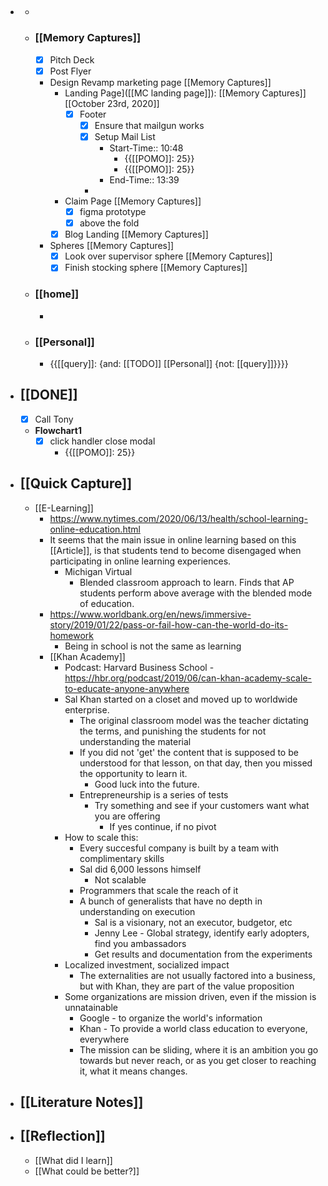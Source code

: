 - ## 
    - 
    - ### [[Memory Captures]]
        - [x] Pitch Deck
        - [x]  Post Flyer
        - Design Revamp marketing page [[Memory Captures]]
            - Landing Page]([[MC landing page]]):  [[Memory Captures]] [[October 23rd, 2020]]
                - [x] Footer
                    - [x] Ensure that mailgun works
                    - [x] Setup Mail List
                        - Start-Time:: 10:48
                            - {{[[POMO]]: 25}}
                            - {{[[POMO]]: 25}}
                        - End-Time:: 13:39
                    - 
            - Claim Page [[Memory Captures]]
                - [x] figma prototype
                - [x] above the fold
            - [x] Blog Landing [[Memory Captures]]
        - Spheres [[Memory Captures]]
            - [x] Look over supervisor sphere [[Memory Captures]]
            - [x] Finish stocking sphere [[Memory Captures]]
    - ### [[home]]
        - 
    - ### [[Personal]]
        - {{[[query]]: {and: [[TODO]] [[Personal]] {not: [[query]]}}}}
- ## [[DONE]]
    - [x] Call Tony
    - **Flowchart1**
        - [x] click handler close modal
            - {{[[POMO]]: 25}}
- ## [[Quick Capture]]
    - [[E-Learning]]
        - https://www.nytimes.com/2020/06/13/health/school-learning-online-education.html
        - It seems that the main issue in online learning based on this [[Article]], is that students tend to become disengaged when participating in online learning experiences. 
            - Michigan Virtual
                - Blended classroom approach to learn. Finds that AP students perform above average with the blended mode of education. 
        - https://www.worldbank.org/en/news/immersive-story/2019/01/22/pass-or-fail-how-can-the-world-do-its-homework
            - Being in school is not the same as learning
        - [[Khan Academy]]
            - Podcast: Harvard Business School - https://hbr.org/podcast/2019/06/can-khan-academy-scale-to-educate-anyone-anywhere
            - Sal Khan started on a closet and moved up to worldwide enterprise.
                - The original classroom model was the teacher dictating the terms, and punishing the students for not understanding the material
                - If you did not 'get' the content that is supposed to be understood for that lesson, on that day, then you missed the opportunity to learn it.
                    - Good luck into the future.
                - Entrepreneurship is a series of tests
                    - Try something and see if your customers want what you are offering
                        - If yes continue, if no pivot
            - How to scale this:
                - Every succesful company is built by a team with complimentary skills
                - Sal did 6,000 lessons himself 
                    - Not scalable
                - Programmers that scale the reach of it
                - A bunch of generalists that have no depth in understanding on execution
                    - Sal is a visionary, not an executor, budgetor, etc
                    - Jenny Lee - Global strategy, identify early adopters, find you ambassadors
                    - Get results and documentation from the experiments
            - Localized investment, socialized impact
                - The externalities are not usually factored into a business, but with Khan, they are part of the value proposition
            - Some organizations are mission driven, even if the mission is unnatainable
                - Google - to organize the world's information
                - Khan - To provide a world class education to everyone, everywhere
                - The mission can be sliding, where it is an ambition you go towards but never reach, or as you get closer to reaching it, what it means changes.
- ## [[Literature Notes]]
- ## [[Reflection]]
    - [[What did I learn]]
    - [[What could be better?]]
